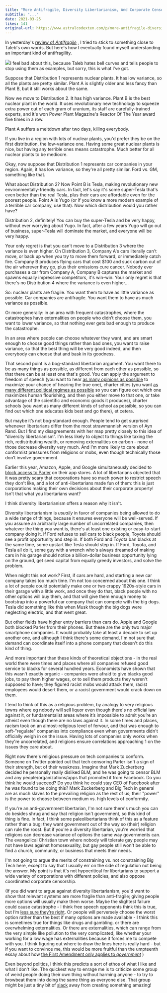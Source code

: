 ```yaml
---
title: "More Antifragile, Diversity Libertarianism, And Corporate Censorship"
subtitle: "..."
date: 2021-03-25
likes: 141
original-url: https://www.astralcodexten.com/p/more-antifragile-diversity-libertarianism
---
```

In yesterday's [review of ](https://astralcodexten.substack.com/p/book-review-antifragile)_[Antifragile](https://astralcodexten.substack.com/p/book-review-antifragile)_ , I tried to stick to something close to Taleb's own words. But here's how I eventually found myself understanding an important kind of antifragility.

[![](https://substackcdn.com/image/fetch/w_1456,c_limit,f_auto,q_auto:good,fl_progressive:steep/https%3A%2F%2Fbucketeer-e05bbc84-baa3-437e-9518-adb32be77984.s3.amazonaws.com%2Fpublic%2Fimages%2Fb82a0713-47d8-4499-96e6-23680c2ca408_608x210.png)](https://substackcdn.com/image/fetch/f_auto,q_auto:good,fl_progressive:steep/https%3A%2F%2Fbucketeer-e05bbc84-baa3-437e-9518-adb32be77984.s3.amazonaws.com%2Fpublic%2Fimages%2Fb82a0713-47d8-4499-96e6-23680c2ca408_608x210.png)I feel bad about this, because Taleb hates bell curves and tells people to stop using them as examples, but sorry, this is what I’ve got.

Suppose that Distribution 1 represents nuclear plants. It has low variance, so all the plants are pretty similar. Plant A is slightly older and less fancy than Plant B, but it still works about the same.

Now we move to Distribution 2. It has high variance. Plant B is the best nuclear plant in the world. It uses revolutionary new technology to squeeze extra power out of each gram of uranium, its staff are carefully-trained experts, and it's won Power Plant Magazine's Reactor Of The Year award five times in a row. 

Plant A suffers a meltdown after two days, killing everybody.

If you live in a region with lots of nuclear plants, you'd prefer they be on the first distribution, the low-variance one. Having some great nuclear plants is nice, but having any terrible ones means catastrophe. Much better for all nuclear plants to be mediocre.

Okay, now suppose that Distribution 1 represents car companies in your region. Again, it has low variance, so they're all pretty similar. Ford vs. GM, something like that.

What about Distribution 2? Now Point B is Tesla, making revolutionary new environmentally-friendly cars. In fact, let's say it's some super-Tesla that's even better than the real Tesla, plus their cars are affordable even for the poorest people. Point A is Yugo (or if you know a more modern example of a terrible car company, use that). Now which distribution would you rather have?

Distribution 2, definitely! You can buy the super-Tesla and be very happy, without ever worrying about Yugo. In fact, after a few years Yugo will go out of business, super-Tesla will dominate the market, and everyone will be very happy. 

Your only regret is that you can't move to a Distribution 3 where the variance is even higher. On Distribution 3, Company A's cars literally can't move, or back up when you try to move them forward, or immediately catch fire. Company B produces flying cars that cost $100 and suck carbon out of the air wherever they go, plus their emissions cure cancer. Nobody ever purchases a car from Company A, Company B captures the market and spawns equally impressive competitors, it's win-win. Your only regret is that there's no Distribution 4 where the variance is even higher...

So: nuclear plants are fragile. You want them to have as little variance as possible. Car companies are antifragile. You want them to have as much variance as possible.

Or more generally: in an area with frequent catastrophes, where the catastrophes have externalities on people who didn’t choose them, you want to lower variance, so that nothing ever gets bad enough to produce the catastrophe.

In an area where people can choose whatever they want, and are smart enough to choose good things rather than bad ones, you want to raise variance, so that the best thing will be very good indeed, and then everybody can choose that and bask in its goodness.

That second point is a bog-standard libertarian argument. You want there to be as many things as possible, as different from each other as possible, so that there can be at least one that's good. You can apply the argument to freedom of speech (you want to hear [as many opinions as possible](https://slatestarcodex.com/2019/02/26/rule-genius-in-not-out/) to maximize your chance of hearing the true one), charter cities (you want [as many different political regimes as possible](https://slatestarcodex.com/2014/06/07/archipelago-and-atomic-communitarianism/) so you can figure out which one maximizes human flourishing, and then you either move to that one, or take advantage of the scientific and economic goods it produces), charter schools (you want as many different kinds of school as possible, so you can find out which one educates kids best and go there), et cetera.

But maybe it’s not bog-standard enough. People tend to get surprised whenever libertarians differ from the most strawmannish version of Ayn Rand. But I find my disagreements with her map pretty closely to this idea of “diversity libertarianism”. I'm less likely to object to things like taxing the rich, redistributing wealth, or removing externalities on carbon - none of those decrease diversity very much. And I’m more likely to care about conformist pressures from religions or mobs, even though technically those don’t involve government.

Earlier this year, Amazon, Apple, and Google simultaneously decided to [block access to Parler](https://www.cnn.com/2021/01/09/tech/parler-suspended-apple-app-store/index.html) on their app stores. A lot of libertarians objected that it was pretty scary that corporations have so much power to restrict speech they don't like, and a lot of anti-libertarians made fun of them: this is just corporations making their own decisions about their corporate property! Isn't that what you libertarians want? 

I think diversity libertarianism offers a reason why it isn't. 

Diversity libertarianism is _usually_ in favor of companies being allowed to do a wide range of things, because it ensures everyone will be well-served. If you assume an arbitrarily large number of uncorrelated companies, then whatever the thing you want is, there's at least one existing or easy-to-start company doing it. If Ford refuses to sell cars to black people, Toyota should see a profit opportunity and step in. If both Ford and Toyota ban blacks at the same time, some upstart like Tesla should step in. If Ford, Toyota, and Tesla all do it, some guy with a wrench who's always dreamed of making cars in his garage should notice a billion-dollar business opportunity lying on the ground, get seed capital from equally greedy investors, and solve the problem.

When might this not work? First, if cars are hard, and starting a new car company takes too much time. I'm not too concerned about this one. I think a lot of people could potentially make one or two crappy 1920s-style cars in their garage with a little work, and once they do that, black people with no other options will buy them, and that will give them enough money to bootstrap into a powerful car company that can compete with the big dogs. Tesla did something like this when Musk though the big dogs were neglecting electric, and that went great. 

But other fields have higher entry barriers than cars do. Apple and Google both blocked Parler from their phones. But these are the only two major smartphone companies. It would probably take at least a decade to set up another one, and although I think there's some demand, I'm not sure that demand can coordinate itself into a phone company that doesn't do this kind of thing.

And more important than these kinds of theoretical objections - in the real world there were times and places where all companies refused good service to blacks for several hundred years. Economists have shown that this wasn't exactly organic - companies were afraid to give blacks good jobs, to pay them higher wages, or to sell them products they weren't supposed to have; they figured racist mobs would attack them, racist employees would desert them, or a racist government would crack down on them. 

I tend to think of this as a religious problem, by analogy to very religious towns where eg nobody will sell liquor even though there's no official law against it, or fundamentalist areas where it’s impossible to admit you’re an atheist even though there are no laws against it. In some times and places, racism took on an almost-religious level of fervour, and that was enough to soft-"regulate" companies into compliance even when governments didn't officially weigh in on the issue. Having lots of companies only works when they're uncorrelated, and religions ensure correlations approaching 1 on the issues they care about.

Right now there's religious pressure on tech companies to conform. Someone on Twitter pointed out that tech censoring Parler isn't a sign of their strength, but of their weakness. Imagine that Mark Zuckerberg decided he personally really disliked BLM, and he was going to censor BLM and any people/organizations/apps that promoted it from Facebook. Do you think he would succeed? Do you think he could stay CEO of Facebook after he was found to be doing this? Mark Zuckerberg and Big Tech in general are as much slaves to the prevailing religion as the rest of us; their "power" is the power to choose between medium vs. high levels of conformity.

If you're an anti-government libertarian, I'm not sure there's much you can do besides shrug and say that religion isn't government, so this kind of thing is fine. In fact, I think some paleolibertarians think of this as a feature rather than a bug; they want government out of the way so (their) religion can rule the roost. But if you're a diversity libertarian, you're worried that religions can decrease variance of options the same way governments can. The evangelical Christian town where nobody will tolerate gay people may not have laws against homosexuality, but gay people still won't be able to find a church, community, or business that meets their needs.

I'm not going to argue the merits of constraining vs. not constraining Big Tech here, except to say that I usually err on the side of regulation not being the answer. My point is that it's not hypocritical for libertarians to support a wide variety of corporations with different policies, and also oppose coordinated corporate censorship.

(If you did want to argue against diversity libertarianism, you'd want to show that relevant systems are more fragile than anti-fragile; giving people more options will usually make them worse. Maybe the slightest failure could cause catastrophe - I think free speech opponents think this is true, but I’m [less sure they’re right](https://slatestarcodex.com/2020/05/28/creationism-unchallenged/). Or people will perversely choose the worst option rather than the best if many options are made available - I think this is sometimes true for things like drugs and gambling. or there are overwhelming externalities. Or there are externalities, which can range from the very simple like pollution to the very complicated, like whether your working for a low wage has externalities because it forces me to compete with you. I think figuring out where to draw the lines here is really hard - but if you want to convince me, this would be more fruitful than the umpteenth essay about how [the First Amendment only applies to ](https://slatestarcodex.com/2013/12/29/the-spirit-of-the-first-amendment/)_[government](https://slatestarcodex.com/2013/12/29/the-spirit-of-the-first-amendment/)_ )

Even beyond politics, I think this predicts a sort of ethos of what I like and what I don't like. The quickest way to enrage me is to criticize some group of weird people doing their own thing without harming anyone - to try to browbeat them into doing the same thing as everyone else. That group might be just a tiny bit of [slack](https://slatestarcodex.com/2020/05/12/studies-on-slack/) away from creating something amazing!

